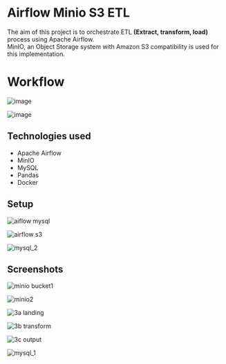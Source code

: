 # Airflow Minio S3 ETL 

The aim of this project is to orchestrate ETL **(Extract, transform, load)** process using Apache Airflow.<br/> 
MinIO, an Object Storage system with Amazon S3 compatibility is used for this implementation.<br/>

# Workflow

![image](https://github.com/dude76vvv/Airflow_Minio_S3_ETL/assets/131178280/f789e038-66d5-4ac2-a208-18996aa838aa)

![image](https://github.com/dude76vvv/Airflow_Minio_S3_ETL/assets/131178280/a3cd0579-3843-43c9-bb26-402947260190)

## Technologies used
* Apache Airflow
* MinIO
* MySQL
* Pandas
* Docker

## Setup

![aiflow mysql](https://github.com/dude76vvv/Airflow_Minio_S3_ETL/assets/131178280/80da57c8-152d-4516-8b64-ddc0765d4f56)

![airflow s3](https://github.com/dude76vvv/Airflow_Minio_S3_ETL/assets/131178280/2bf8e962-ba3b-4803-9846-b0a82e309778)

![mysql_2](https://github.com/dude76vvv/Airflow_Minio_S3_ETL/assets/131178280/a05fd187-b55e-43cf-a7dd-2247410a6b89)


## Screenshots

![minio bucket1](https://github.com/dude76vvv/Airflow_Minio_S3_ETL/assets/131178280/e38e3268-3c61-4c76-be6d-4ccfc8087b6d)

![minio2](https://github.com/dude76vvv/Airflow_Minio_S3_ETL/assets/131178280/47c475d8-2ac8-49c2-b712-c2d344defdac)

![3a landing](https://github.com/dude76vvv/Airflow_Minio_S3_ETL/assets/131178280/ad874c20-42b8-4de9-b4ba-2c0bea135f4c)

![3b transform](https://github.com/dude76vvv/Airflow_Minio_S3_ETL/assets/131178280/42b95f9d-a132-478f-ac01-c3973dd32c14)

![3c output](https://github.com/dude76vvv/Airflow_Minio_S3_ETL/assets/131178280/88448c3a-3e2e-43e7-a6e2-94438e15c618)

![mysql_1](https://github.com/dude76vvv/Airflow_Minio_S3_ETL/assets/131178280/afb1fe43-4d60-4f4c-ae9f-807529d57534)
